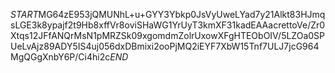 $START$MG64zE953jQMUNhL+u+GYY3Ybkp0JsVyUweLYad7y21Alkt83HJmqsLGE3k8ypajf2t9Hb8xffVr8oviSHaWG1YrUyT3kmXF31kadEAAacrettoVe/Zr0Xtqs12JFfANQrMsN1pMRZSk09xgomdmZolrUxowXFgHTEObOIV/5LZOa0SPUeLvAjz89ADY5IS4uj056dxDBmixi2ooPjMQ2iEYF7XbW15Tnf7ULJ7jcG964MgQGgXnbY6P/Ci4hi2c$END$